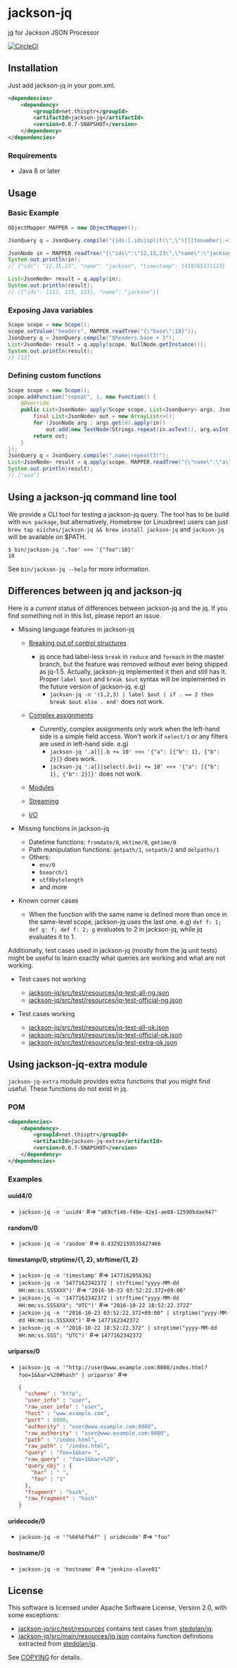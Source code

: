 jackson-jq
==========

[jq](http://stedolan.github.io/jq/) for Jackson JSON Processor

[![CircleCI](https://circleci.com/gh/eiiches/jackson-jq/tree/develop.svg?style=shield)](https://circleci.com/gh/eiiches/jackson-jq/tree/develop)

Installation
------------

Just add jackson-jq in your pom.xml.

```xml
<dependencies>
	<dependency>
		<groupId>net.thisptr</groupId>
		<artifactId>jackson-jq</artifactId>
		<version>0.0.7-SNAPSHOT</version>
	</dependency>
</dependencies>
```

### Requirements

 - Java 8 or later

Usage
-----

### Basic Example

```java
ObjectMapper MAPPER = new ObjectMapper();

JsonQuery q = JsonQuery.compile("{ids:[.ids|split(\",\")[]|tonumber|.+100],name}");

JsonNode in = MAPPER.readTree("{\"ids\":\"12,15,23\",\"name\":\"jackson\",\"timestamp\":1418785331123}");
System.out.println(in);
// {"ids": "12,15,23", "name": "jackson", "timestamp": 1418785331123}

List<JsonNode> result = q.apply(in);
System.out.println(result);
// [{"ids": [112, 115, 123], "name": "jackson"}]
```

### Exposing Java variables

```java
Scope scope = new Scope();
scope.setValue("headers", MAPPER.readTree("{\"base\":10}"));
JsonQuery q = JsonQuery.compile("$headers.base + 3");
List<JsonNode> result = q.apply(scope, NullNode.getInstance());
System.out.println(result);
// [13]
```

### Defining custom functions

```java
Scope scope = new Scope();
scope.addFunction("repeat", 1, new Function() {
	@Override
	public List<JsonNode> apply(Scope scope, List<JsonQuery> args, JsonNode in) throws JsonQueryException {
		final List<JsonNode> out = new ArrayList<>();
		for (JsonNode arg : args.get(0).apply(in))
			out.add(new TextNode(Strings.repeat(in.asText(), arg.asInt())));
		return out;
	}
});
JsonQuery q = JsonQuery.compile(".name|repeat(3)");
List<JsonNode> result = q.apply(scope, MAPPER.readTree("{\"name\":\"a\"}"));
System.out.println(result);
// ["aaa"]
```

Using a jackson-jq command line tool
------------------------------------

We provide a CLI tool for testing a jackson-jq query. The tool has to be build with `mvn package`, but alternatively, Homebrew (or Linuxbrew) users can just `brew tap eiiches/jackson-jq && brew install jackson-jq` and `jackson-jq` will be available on $PATH.

```
$ bin/jackson-jq '.foo' <<< '{"foo":10}'
10
```

See `bin/jackson-jq --help` for more information.


Differences between jq and jackson-jq
-------------------------------------

Here is a *current* status of differences between jackson-jq and the jq. If you find something not in this list, please report an issue.

 - Missing language features in jackson-jq
   - [Breaking out of control structures](https://stedolan.github.io/jq/manual/#Breakingoutofcontrolstructures)
     - jq once had label-less `break` in `reduce` and `foreach` in the master branch, but the feature was removed without ever being shipped as jq-1.5. Actually, jackson-jq implemented it then and still has it. Proper `label $out` and `break $out` syntax will be implemented in the future version of jackson-jq. e.g)
        - `jackson-jq -n '(1,2,3) | label $out | if . == 2 then break $out else . end'` does not work.

   - [Complex assignments](https://stedolan.github.io/jq/manual/#Complexassignments)
     - Currently, complex assignments only work when the left-hand side is a simple field access. Won't work if `select/1` or any filters are used in left-hand side. e.g)
        - `jackson-jq '.a[]|.b += 10' <<< '{"a": [{"b": 1}, {"b": 2}]}` does work.
        - `jackson-jq '.a[]|select(.b>1) += 10' <<< '{"a": [{"b": 1}, {"b": 2}]}'` does not work.

   - [Modules](https://stedolan.github.io/jq/manual/#Modules)
   - [Streaming](https://stedolan.github.io/jq/manual/#Streaming)
   - [I/O](https://stedolan.github.io/jq/manual/#IO)

 - Missing functions in jackson-jq
   - Datetime functions: `fromdate/0`, `mktime/0`, `gmtime/0`
   - Path manipulation functions: `getpath/1`, `setpath/2` and `delpaths/1`
   - Others:
     - `env/0`
     - `bsearch/1`
     - `utf8bytelength`
     - and more

 - Known corner cases
   - When the function with the same name is defined more than once in the same-level scope, jackson-jq uses the last one. e.g) `def f: 1; def g: f; def f: 2; g` evaluates to 2 in jackson-jq, while jq evaluates it to 1.

Additionally, test cases used in jackson-jq (mostly from the jq unit tests) might be useful to learn exactly what queries are working and what are not working.

 - Test cases not working
   - [jackson-jq/src/test/resources/jq-test-all-ng.json](jackson-jq/src/test/resources/jq-test-all-ng.json)
   - [jackson-jq/src/test/resources/jq-test-official-ng.json](jackson-jq/src/test/resources/jq-test-official-ng.json)

 - Test cases working
   - [jackson-jq/src/test/resources/jq-test-all-ok.json](jackson-jq/src/test/resources/jq-test-all-ok.json)
   - [jackson-jq/src/test/resources/jq-test-official-ok.json](jackson-jq/src/test/resources/jq-test-official-ok.json)
   - [jackson-jq/src/test/resources/jq-test-extra-ok.json](jackson-jq/src/test/resources/jq-test-extra-ok.json)

Using jackson-jq-extra module
-----------------------------

`jackson-jq-extra` module provides extra functions that you might find useful. These functions do not exist in jq.

### POM

```xml
<dependencies>
    <dependency>
        <groupId>net.thisptr</groupId>
        <artifactId>jackson-jq-extra</artifactId>
        <version>0.0.7-SNAPSHOT</version>
    </dependency>
</dependencies>
```

### Examples

#### uuid4/0

 - `jackson-jq -n 'uuid4'` #=> `"a69cf146-f40e-42e1-ae88-12590bdae947"`

#### random/0

 - `jackson-jq -n 'random'` #=> `0.43292159535427466`

#### timestamp/0, strptime/{1, 2}, strftime/{1, 2}

 - `jackson-jq -n 'timestamp'` #=> `1477162056362`
 - `jackson-jq -n '1477162342372 | strftime("yyyy-MM-dd HH:mm:ss.SSSXXX")'` #=> `"2016-10-23 03:52:22.372+09:00"`
 - `jackson-jq -n '1477162342372 | strftime("yyyy-MM-dd HH:mm:ss.SSSXXX"; "UTC")'` #=> `"2016-10-22 18:52:22.372Z"`
 - `jackson-jq -n '"2016-10-23 03:52:22.372+09:00" | strptime("yyyy-MM-dd HH:mm:ss.SSSXXX")'` #=> `1477162342372`
 - `jackson-jq -n '"2016-10-22 18:52:22.372" | strptime("yyyy-MM-dd HH:mm:ss.SSS"; "UTC")'` #=> `1477162342372`

#### uriparse/0

 - `jackson-jq -n '"http://user@www.example.com:8080/index.html?foo=1&bar=%20#hash" | uriparse'` #=>
 
   ```json
   {
     "scheme" : "http",
     "user_info" : "user",
     "raw_user_info" : "user",
     "host" : "www.example.com",
     "port" : 8080,
     "authority" : "user@www.example.com:8080",
     "raw_authority" : "user@www.example.com:8080",
     "path" : "/index.html",
     "raw_path" : "/index.html",
     "query" : "foo=1&bar= ",
     "raw_query" : "foo=1&bar=%20",
     "query_obj" : {
       "bar" : " ",
       "foo" : "1"
     },
     "fragment" : "hash",
     "raw_fragment" : "hash"
   }
   ```

#### uridecode/0

 - `jackson-jq -n '"%66%6f%6f" | uridecode'` #=> `"foo"`

#### hostname/0

 - `jackson-jq -n 'hostname'` #=> `"jenkins-slave01"`

License
-------

This software is licensed under Apache Software License, Version 2.0, with some exceptions:

 - [jackson-jq/src/test/resources](jackson-jq/src/test/resources) contains test cases from [stedolan/jq](https://github.com/stedolan/jq).
 - [jackson-jq/src/main/resources/jq.json](jackson-jq/src/main/resources/jq.json) contains function definitions extracted from [stedolan/jq](https://github.com/stedolan/jq).

See [COPYING](COPYING) for details.

